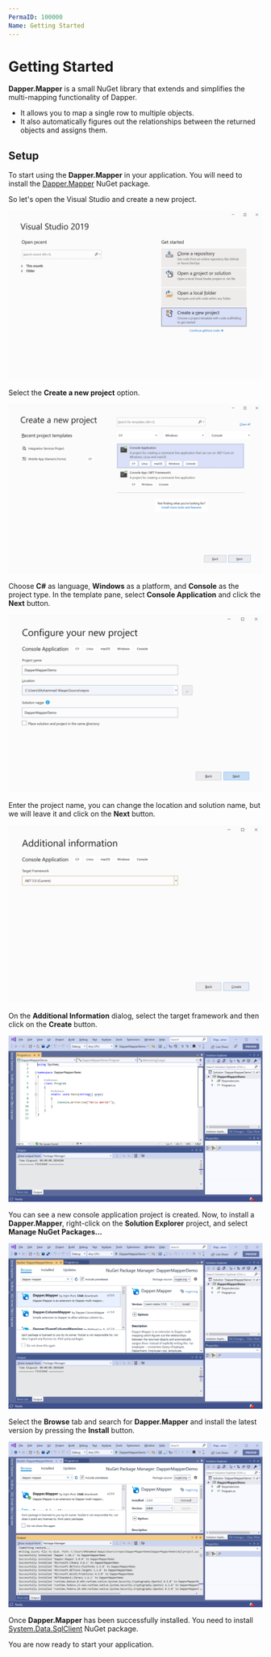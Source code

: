 ```yaml
---
PermaID: 100000
Name: Getting Started
---
```


# Getting Started

**Dapper.Mapper** is a small NuGet library that extends and simplifies the multi-mapping functionality of Dapper. 

 - It allows you to map a single row to multiple objects. 
 - It also automatically figures out the relationships between the returned objects and assigns them.

## Setup

To start using the **Dapper.Mapper** in your application. You will need to install the [Dapper.Mapper](https://www.nuget.org/packages/Dapper.Mapper) NuGet package.

So let's open the Visual Studio and create a new project.

<img src="images/setup-1.png" alt="Create a new project">

Select the **Create a new project** option.

<img src="images/setup-2.png" alt="Select Console Application template">

Choose **C#** as language, **Windows** as a platform, and **Console** as the project type. In the template pane, select **Console Application** and click the **Next** button.

<img src="images/setup-3.png" alt="Configure your new project">

Enter the project name, you can change the location and solution name, but we will leave it and click on the **Next** button.  

<img src="images/setup-4.png" alt="Additional Information">

On the **Additional Information** dialog, select the target framework and then click on the **Create** button.

<img src="images/setup-5.png" alt="Console Application created">

You can see a new console application project is created. Now, to install a **Dapper.Mapper**, right-click on the **Solution Explorer** project, and select **Manage NuGet Packages...**

<img src="images/setup-6.png" alt="Install Dapper.Mapper">

Select the **Browse** tab and search for **Dapper.Mapper** and install the latest version by pressing the **Install** button. 

<img src="images/setup-7.png" alt="Dapper.Mapper installed successfully">

Once **Dapper.Mapper** has been successfully installed. You need to install [System.Data.SqlClient](https://www.nuget.org/packages/System.Data.SqlClient) NuGet package.

You are now ready to start your application.
